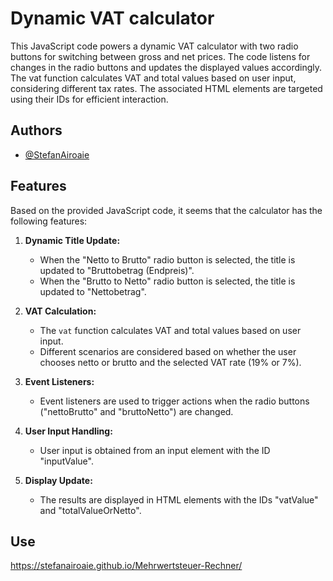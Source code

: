 
# Dynamic VAT calculator 

This JavaScript code powers a dynamic VAT calculator with two radio buttons for switching between gross and net prices. The code listens for changes in the radio buttons and updates the displayed values accordingly. The vat function calculates VAT and total values based on user input, considering different tax rates. The associated HTML elements are targeted using their IDs for efficient interaction.

## Authors

- [@StefanAiroaie](https://www.github.com/StefanAiroaie)


## Features

Based on the provided JavaScript code, it seems that the calculator has the following features:

1. **Dynamic Title Update:**
   - When the "Netto to Brutto" radio button is selected, the title is updated to "Bruttobetrag (Endpreis)".
   - When the "Brutto to Netto" radio button is selected, the title is updated to "Nettobetrag".

2. **VAT Calculation:**
   - The `vat` function calculates VAT and total values based on user input.
   - Different scenarios are considered based on whether the user chooses netto or brutto and the selected VAT rate (19% or 7%).

3. **Event Listeners:**
   - Event listeners are used to trigger actions when the radio buttons ("nettoBrutto" and "bruttoNetto") are changed.

4. **User Input Handling:**
   - User input is obtained from an input element with the ID "inputValue".

5. **Display Update:**
   - The results are displayed in HTML elements with the IDs "vatValue" and "totalValueOrNetto".




## Use

https://stefanairoaie.github.io/Mehrwertsteuer-Rechner/
